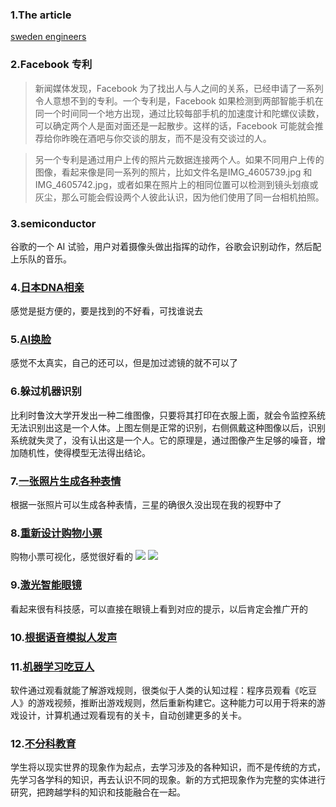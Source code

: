 ### 1.The article
[sweden engineers](http://hongchao.me/living-and-working-in-sweden-as-engineers)

### 2.Facebook 专利
>新闻媒体发现，Facebook 为了找出人与人之间的关系，已经申请了一系列令人意想不到的专利。一个专利是，Facebook 如果检测到两部智能手机在同一个时间同一个地方出现，通过比较每部手机的加速度计和陀螺仪读数，可以确定两个人是面对面还是一起散步。这样的话，Facebook 可能就会推荐给你昨晚在酒吧与你交谈的朋友，而不是没有交谈过的人。

>另一个专利是通过用户上传的照片元数据连接两个人。如果不同用户上传的图像，看起来像是同一系列的照片，比如文件名是IMG_4605739.jpg 和 IMG_4605742.jpg，或者如果在照片上的相同位置可以检测到镜头划痕或灰尘，那么可能会假设两个人彼此认识，因为他们使用了同一台相机拍照。

### 3.semiconductor
谷歌的一个 AI 试验，用户对着摄像头做出指挥的动作，谷歌会识别动作，然后配上乐队的音乐。

### 4.[日本DNA相亲](https://m2.people.cn/r/MV8wXzEyMzQwNTM2XzIwNDU3NV8xNTUwNDg0MzIx)
感觉是挺方便的，要是找到的不好看，可找谁说去

### 5.[AI换脸](https://havetheyfaked.me/)
感觉不太真实，自己的还可以，但是加过滤镜的就不可以了

### 6.躲过机器识别
比利时鲁汶大学开发出一种二维图像，只要将其打印在衣服上面，就会令监控系统无法识别出这是一个人体。上图左侧是正常的识别，右侧佩戴这种图像以后，识别系统就失灵了，没有认出这是一个人。它的原理是，通过图像产生足够的噪音，增加随机性，使得模型无法得出结论。

### 7.[一张照片生成各种表情](https://www.cnet.com/news/samsung-ai-deepfake-can-fabricate-a-video-of-you-from-a-single-photo-mona-lisa-cheapfake-dumbfake/)
根据一张照片可以生成各种表情，三星的确很久没出现在我的视野中了

### 8.[重新设计购物小票](https://www.fastcompany.com/90347782/the-humble-receipt-gets-a-brilliant-redesign)
购物小票可视化，感觉很好看的
![](https://camo.githubusercontent.com/627456ca526da54ed6df9f0bdb4262c6f6c2cd86/68747470733a2f2f7777772e77616e67626173652e636f6d2f626c6f67696d672f61737365742f3230313930362f6267323031393036313430332e6a7067)
![](https://camo.githubusercontent.com/d8a94312808dc1f1ee5b7f5b8f73850365f1531b/68747470733a2f2f7777772e77616e67626173652e636f6d2f626c6f67696d672f61737365742f3230313930362f6267323031393036313430342e6a7067)


### 9.[激光智能眼镜](https://v.qq.com/txp/iframe/player.html?vid=k30625i5gtf)
看起来很有科技感，可以直接在眼镜上看到对应的提示，以后肯定会推广开的

### 10.[根据语音模拟人发声](https://google.github.io/tacotron/publications/speaker_adaptation/)

### 11.[机器学习吃豆人](https://www.theverge.com/2020/5/22/21266251/nvidia-ai-gamegan-recreate-pac-man-virutal-environment)
软件通过观看就能了解游戏规则，很类似于人类的认知过程：程序员观看《吃豆人》的游戏视频，推断出游戏规则，然后重新构建它。这种能力可以用于将来的游戏设计，计算机通过观看现有的关卡，自动创建更多的关卡。

### 12.[不分科教育](https://curiousmindmagazine.com/goodbye-subjects-finland-taking-revolution-education-step/)
学生将以现实世界的现象作为起点，去学习涉及的各种知识，而不是传统的方式，先学习各学科的知识，再去认识不同的现象。新的方式把现象作为完整的实体进行研究，把跨越学科的知识和技能融合在一起。

